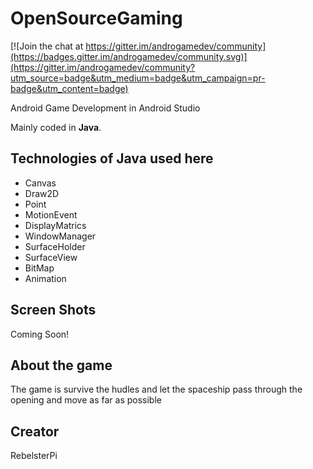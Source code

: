 # OpenSourceGaming

[![Join the chat at https://gitter.im/androgamedev/community](https://badges.gitter.im/androgamedev/community.svg)](https://gitter.im/androgamedev/community?utm_source=badge&utm_medium=badge&utm_campaign=pr-badge&utm_content=badge)

Android Game Development in Android Studio

Mainly coded in **Java**. 

## Technologies of Java used here 

* Canvas
* Draw2D
* Point 
* MotionEvent 
* DisplayMatrics
* WindowManager
* SurfaceHolder
* SurfaceView
* BitMap
* Animation

## Screen Shots

Coming Soon!

## About the game 

The game is survive the hudles and let the spaceship pass through the opening and move as far as possible

## Creator 
 
 RebelsterPi


